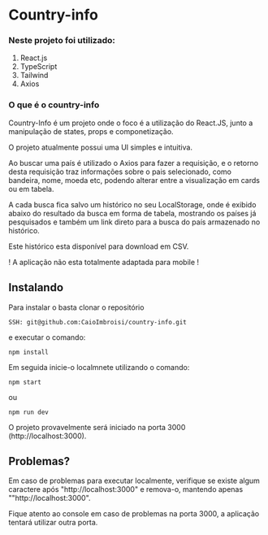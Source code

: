 # Country-info

### Neste projeto foi utilizado:

1. React.js
2. TypeScript
3. Tailwind
4. Axios

### O que é o country-info
Country-Info é um projeto onde o foco é a utilização do React.JS, junto a manipulação de states, props e componetização.

O projeto atualmente possui uma UI simples e intuitiva.

Ao buscar uma país é utilizado o Axios para fazer a requisição, e o retorno desta requisição
traz informações sobre o pais selecionado, como bandeira, nome, moeda etc, podendo alterar
entre a visualização em cards ou em tabela.

A cada busca fica salvo um histórico no seu LocalStorage, onde é exibido abaixo do resultado da busca
em forma de tabela, mostrando os países já pesquisados e também um link direto para a busca do país armazenado no histórico.

Este histórico esta disponível para download em CSV.

! A aplicação não esta totalmente adaptada para mobile !

## Instalando
Para instalar o <country-info> basta clonar o repositório 
```
SSH: git@github.com:CaioImbroisi/country-info.git
```
e executar o comando:
```
npm install
```
Em seguida inicie-o localmnete utilizando o comando:
```
npm start
```
ou
```
npm run dev
```
O projeto provavelmente será iniciado na porta 3000 (http://localhost:3000).

## Problemas?
Em caso de problemas para executar localmente, verifique se existe algum caractere após "http://localhost:3000" e remova-o, mantendo apenas ""http://localhost:3000".

Fique atento ao console em caso de problemas na porta 3000, a aplicação tentará utilizar outra porta.
